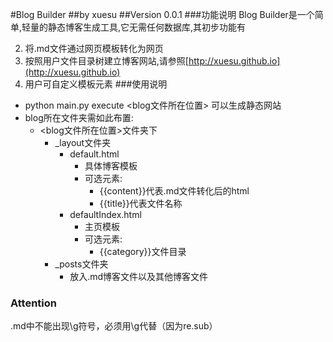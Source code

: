 #Blog Builder
##by xuesu
##Version 0.0.1
###功能说明
Blog Builder是一个简单,轻量的静态博客生成工具,它无需任何数据库,其初步功能有

2. 将.md文件通过网页模板转化为网页
1. 按照用户文件目录树建立博客网站,请参照[http://xuesu.github.io](http://xuesu.github.io)
2. 用户可自定义模板元素
###使用说明
- python main.py execute &lt;blog文件所在位置&gt; 可以生成静态网站
- blog所在文件夹需如此布置:
	- &lt;blog文件所在位置&gt;文件夹下
		- _layout文件夹
			- default.html
				- 具体博客模板
				- 可选元素:
					- {{content}}代表.md文件转化后的html
					- {{title}}代表文件名称
			- defaultIndex.html
				- 主页模板
				- 可选元素:
					- {{category}}文件目录
		- _posts文件夹
			- 放入.md博客文件以及其他博客文件
			
### Attention
.md中不能出现\g符号，必须用\\g代替（因为re.sub）
